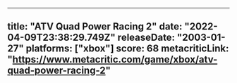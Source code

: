 
---
title: "ATV Quad Power Racing 2"
date: "2022-04-09T23:38:29.749Z"
releaseDate: "2003-01-27"
platforms: ["xbox"]
score: 68
metacriticLink: "https://www.metacritic.com/game/xbox/atv-quad-power-racing-2"
---
